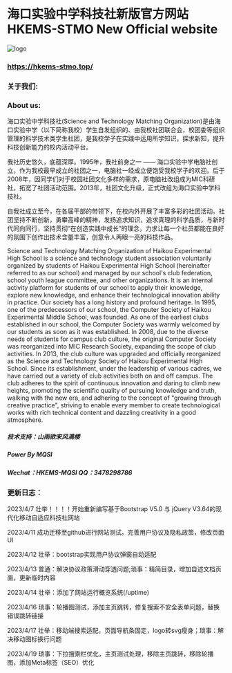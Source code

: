 # 海口实验中学科技社新版官方网站 HKEMS-STMO New Official website
![logo](https://hkems-stmo.top/images/up_images/logo.png)
### https://hkems-stmo.top/
### 关于我们:
### About us:

海口实验中学科技社(Science and Technology Matching Organization)是由海口实验中学（以下简称我校）学生自发组织的、由我校社团联合会，校团委等组织管理的科学技术类学生社团，是我校学子在实践中运用所学知识，探求新知，提升科技创新能力的校内活动平台。

我社历史悠久，底蕴深厚。1995年，我社前身之一 —— 海口实验中学电脑社创立，作为我校最早成立的社团之一，电脑社一经成立便饱受我校学子的欢迎。后于2008年，因同学们对于校园社团文化多样的需求，原电脑社改组成为MIC科研社，拓宽了社团活动范围。2013年，社团文化升级，正式改组为海口实验中学科技社。

自我社成立至今，在各届干部的带领下，在校内外开展了丰富多彩的社团活动。社团坚持不断创新，勇攀高峰的精神，发扬追求知识，追求真理的科学品质，与新时代同向同行，坚持贯彻“在创造实践中成长”的理念，力求让每一个社员都能在良好的氛围下创作出技术含量丰富，创意令人两眼一亮的科技作品。


Science and Technology Matching Organization of Haikou Experimental High School is a science and technology student association voluntarily organized by students of Haikou Experimental High School (hereinafter referred to as our school) and managed by our school's club federation, school youth league committee, and other organizations. It is an internal activity platform for students of our school to apply their knowledge, explore new knowledge, and enhance their technological innovation ability in practice.
Our society has a long history and profound heritage. In 1995, one of the predecessors of our school, the Computer Society of Haikou Experimental Middle School, was founded. As one of the earliest clubs established in our school, the Computer Society was warmly welcomed by our students as soon as it was established. In 2008, due to the diverse needs of students for campus club culture, the original Computer Society was reorganized into MIC Research Society, expanding the scope of club activities. In 2013, the club culture was upgraded and officially reorganized as the Science and Technology Society of Haikou Experimental High School.
Since its establishment, under the leadership of various cadres, we have carried out a variety of club activities both on and off campus. The club adheres to the spirit of continuous innovation and daring to climb new heights, promoting the scientific quality of pursuing knowledge and truth, walking with the new era, and adhering to the concept of "growing through creative practice", striving to enable every member to create technological works with rich technical content and dazzling creativity in a good atmosphere.

##### 技术支持：山雨欲来风满楼
##### Power By MQSI
##### Wechat：HKEMS-MQSI QQ：3478298786

### 更新日志：

2023/4/7 壮举！！！！开始重新编写基于Bootstrap V5.0 与 jQuery V3.64的现代化移动自适应科技社网站

2023/4/11 成功迁移至github进行网站测试。完善用户协议及隐私政策，修改页面UI

2023/4/12 壮举：bootstrap实现用户协议弹窗自动适配

2023/4/13 普通：解决协议政策滑动穿透问题;琐事：精简目录，增加自述文档页面，更新临时内容

2023/4/14 壮举：添加了网站运行概览系统(/uptime)

2023/4/16 琐事：轮播图测试，添加主页跳转，修复搜索不安全表单问题，替换错误跳转链接

2023/4/17 壮举：移动端搜索适配，页面导航条固定，logo转svg瘦身；琐事：解决移动图标换行问题

2023/4/19 琐事：下拉搜索栏优化，主页测试处理，移除主页跳转，移除轮播图，添加Meta标签（SEO）优化

